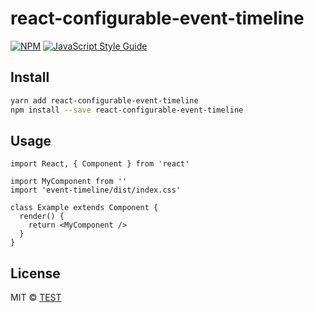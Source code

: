 # react-configurable-event-timeline

[![NPM](https://img.shields.io/npm/v/react-configurable-event-timeline.svg)](https://www.npmjs.com/package/react-configurable-event-timeline) [![JavaScript Style Guide](https://img.shields.io/badge/code_style-standard-brightgreen.svg)](https://standardjs.com)

## Install

```bash
yarn add react-configurable-event-timeline
npm install --save react-configurable-event-timeline
```

## Usage

```tsx
import React, { Component } from 'react'

import MyComponent from ''
import 'event-timeline/dist/index.css'

class Example extends Component {
  render() {
    return <MyComponent />
  }
}
```

## License

MIT © [TEST](https://github.com/TEST)
